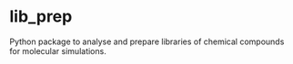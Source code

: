 # lib_prep
Python package to analyse and prepare libraries of chemical compounds for molecular simulations.
